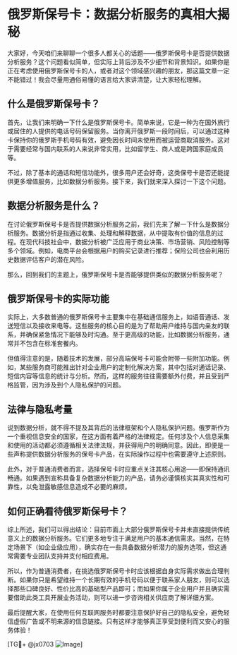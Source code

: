 # 俄罗斯保号卡：数据分析服务的真相大揭秘

大家好，今天咱们来聊聊一个很多人都关心的话题——俄罗斯保号卡是否提供数据分析服务？这个问题看似简单，但实际上背后涉及不少细节和背景知识。如果你是正在考虑使用俄罗斯保号卡的人，或者对这个领域感兴趣的朋友，那这篇文章一定不能错过！我会尽量用通俗易懂的语言给大家讲清楚，让大家轻松理解。

## 什么是俄罗斯保号卡？

首先，让我们来明确一下什么是俄罗斯保号卡。简单来说，它是一种为在国外旅行或居住的人提供的电话号码保留服务。当你离开俄罗斯一段时间后，可以通过这种卡保持你的俄罗斯手机号码有效，避免因长时间未使用而被运营商取消服务。这对于需要经常与国内联系的人来说非常实用，比如留学生、商人或是跨国家庭成员等。

不过，除了基本的通话和短信功能外，很多用户还会好奇，这类保号卡是否还能提供更多增值服务，比如数据分析服务。接下来，我们就来深入探讨一下这个问题。

## 数据分析服务是什么？

在讨论俄罗斯保号卡是否提供数据分析服务之前，我们先来了解一下什么是数据分析服务。数据分析是指通过收集、处理和解释数据，从中提取有价值的信息的过程。在现代科技社会中，数据分析被广泛应用于商业决策、市场营销、风险控制等多个领域。例如，电商平台会根据用户的购买记录进行推荐；保险公司也会利用历史数据评估客户的潜在风险。

那么，回到我们的主题上，俄罗斯保号卡是否能够提供类似的数据分析服务呢？

## 俄罗斯保号卡的实际功能

实际上，大多数普通的俄罗斯保号卡主要集中在基础通信服务上，如语音通话、发送短信以及接收来电等。这些服务的核心目的是为了帮助用户维持与国内亲友的联系，并确保紧急情况下能够及时沟通。至于更高级的功能，比如数据分析服务，通常并不包含在标准套餐内。

但值得注意的是，随着技术的发展，部分高端保号卡可能会附带一些附加功能。例如，某些服务商可能推出针对企业用户的定制化解决方案，其中包括对通话记录、短信内容等信息的统计与分析。然而，这样的服务往往需要额外付费，并且受到严格监管，因为涉及到个人隐私保护的问题。

## 法律与隐私考量

说到数据分析，就不得不提及其背后的法律框架和个人隐私保护问题。俄罗斯作为一个重视信息安全的国家，在这方面有着严格的法律规定。任何涉及个人信息采集和使用的活动都必须遵循相关法律法规，并获得用户的明确同意。因此，即便是一些声称提供数据分析服务的保号卡产品，在实际操作过程中也需要遵守上述原则。

此外，对于普通消费者而言，选择保号卡时应重点关注其核心用途——即保持通讯畅通。如果遇到宣称具备复杂数据分析能力的产品，请务必谨慎核实其真实性和可靠性，以免泄露敏感信息造成不必要的麻烦。

## 如何正确看待俄罗斯保号卡？

综上所述，我们可以得出结论：目前市面上大部分俄罗斯保号卡并未直接提供传统意义上的数据分析服务。它们更多地专注于满足用户的基本通信需求。当然，在特定场景下（如企业级应用），确实存在一些具备数据分析潜力的服务选项，但这通常需要专业团队支持并支付相应费用。

所以，作为普通消费者，在挑选俄罗斯保号卡时应该根据自身实际需求做出合理判断。如果你只是希望维持一个长期有效的手机号码以便于联系家人朋友，则可以选择那些口碑良好、性价比高的基础型产品即可；而如果你属于企业用户并且确实需要借助此类工具开展业务活动，则可以进一步咨询相关供应商了解详细方案。

最后提醒大家，在使用任何互联网服务时都要注意保护好自己的隐私安全，避免轻信虚假广告或不明来源的信息链接。只有这样才能够真正享受到便利而又安心的服务体验！

[TG💪+ @jx0703 ![Image](https://github.com/user-attachments/assets/dbca1d08-cadb-493c-b0ec-ad6f7a83f270)]